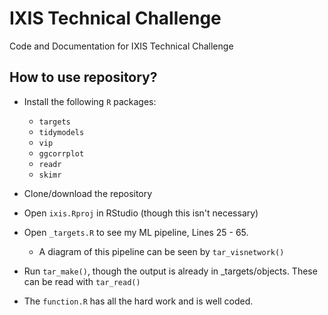 # IXIS Technical Challenge
 Code and Documentation for IXIS Technical Challenge
 
## How to use repository?
* Install the following `R` packages:
  - `targets`
  - `tidymodels`
  - `vip`
  - `ggcorrplot`
  - `readr`
  - `skimr`
 
* Clone/download the repository

* Open `ixis.Rproj` in RStudio (though this isn't necessary)

* Open `_targets.R` to see my ML pipeline, Lines 25 - 65.
  - A diagram of this pipeline can be seen by `tar_visnetwork()`
    
* Run `tar_make()`, though the output is already in _targets/objects. These can be read with `tar_read()` 

* The `function.R` has all the hard work and is well coded.
